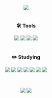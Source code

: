 <div align=center>
  <img src="https://capsule-render.vercel.app/api?type=soft&color=gradient&height=150&section=header&text=YoonA's%20Github&fontSize=40" />
  <br><br>
  
  <h3>🛠 Tools</h3> 
  <img src="https://img.shields.io/badge/ECLIPSE%20IDE-FE7A16?style=flat&logo=eclipseide&logoColor=white"/>
  <img src="https://img.shields.io/badge/SPRING%20BOOT-6DB33F?style=flat&logo=springboot&logoColor=white"/>
  <img src="https://img.shields.io/badge/INTELLIJ%20IDEA-000000?style=flat&logo=intellijidea&logoColor=white"/>
  <img src="https://img.shields.io/badge/VISUAL%20STUDIO%20CODE-007ACC?style=flat&logo=visualstudiocode&logoColor=white"/>
  <br><br>
  
  <h3>✏️ Studying</h3>
  <img src="https://img.shields.io/badge/-JAVA-007396?style=flat&logo=Java&logoColor=white"/>
  <img src="https://img.shields.io/badge/SPRING-6DB33F?style=flat&logo=spring&logoColor=white"/>
  <img src="https://img.shields.io/badge/C-00599C?style=flat&logo=c&logoColor=white"/>
  <img src="https://img.shields.io/badge/JAVASCRIPT-F7DF1E?style=flat&logo=javascript&logoColor=white"/>
  <img src="https://img.shields.io/badge/MYSQL-4479A1?style=flat&logo=mysql&logoColor=white"/>
  <img src="https://img.shields.io/badge/HTML5-E34F26?style=flat&logo=html5&logoColor=white"/>
  <img src="https://img.shields.io/badge/CSS3-1572B6?style=flat&logo=css3&logoColor=white"/>
  <br><br><br>

  <img src="https://github-readme-stats.vercel.app/api/top-langs/?username=yoonaori&layout=compact">  <img src="https://github-readme-stats.vercel.app/api?username=yoonaori&show_icons=true">
</div>




